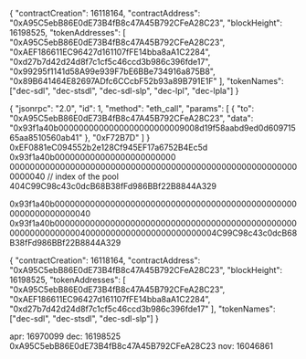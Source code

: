 {
"contractCreation": 16118164,
"contractAddress": "0xA95C5ebB86E0dE73B4fB8c47A45B792CFeA28C23",
"blockHeight": 16198525,
"tokenAddresses": [
"0xA95C5ebB86E0dE73B4fB8c47A45B792CFeA28C23",
"0xAEF186611EC96427d161107fFE14bba8aA1C2284",
"0xd27b7d42d24d8f7c1cf5c46ccd3b986c396fde17",
"0x99295f1141d58A99e939F7bE6BBe734916a875B8",
"0x89B641464E82697ADfc6CCcbF52b93a89B791E1F"
],
"tokenNames": ["dec-sdl", "dec-stsdl", "dec-sdl-slp", "dec-lpl", "dec-lpla"]
}

{
"jsonrpc": "2.0",
"id": 1,
"method": "eth_call",
"params": [
{
"to": "0xA95C5ebB86E0dE73B4fB8c47A45B792CFeA28C23",
"data": "0x93f1a40b0000000000000000000000009008d19f58aabd9ed0d60971565aa8510560ab41"
},
"0xF72B7D"
]
}
0xEF0881eC094552b2e128Cf945EF17a6752B4Ec5d
0x93f1a40b000000000000000000000000
0000000000000000000000000000000000000000000000000000000000000040 // index of the pool
404C99C98c43c0dcB68B38fFd986BBf22B8844A329

0x93f1a40b0000000000000000000000000000000000000000000000000000000000000040
0x93f1a40b00000000000000000000000000000000000000000000000000000000000000400000000000000000000000004C99C98c43c0dcB68B38fFd986BBf22B8844A329

{
"contractCreation": 16118164,
"contractAddress": "0xA95C5ebB86E0dE73B4fB8c47A45B792CFeA28C23",
"blockHeight": 16198525,
"tokenAddresses": [
"0xA95C5ebB86E0dE73B4fB8c47A45B792CFeA28C23",
"0xAEF186611EC96427d161107fFE14bba8aA1C2284",
"0xd27b7d42d24d8f7c1cf5c46ccd3b986c396fde17"
],
"tokenNames": ["dec-sdl", "dec-stsdl", "dec-sdl-slp"]
}

apr: 16970099
dec: 16198525 0xA95C5ebB86E0dE73B4fB8c47A45B792CFeA28C23
nov: 16046861
